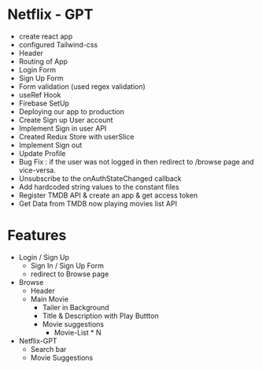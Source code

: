 # Netflix - GPT
- create react app
- configured Tailwind-css
- Header 
- Routing of App
- Login Form
- Sign Up Form
- Form validation (used regex validation)
- useRef Hook
- Firebase SetUp
- Deploying our app to production
- Create Sign up User account
- Implement Sign in user API
- Created Redux Store with userSlice
- Implement Sign out
- Update Profile   
- Bug Fix : if the user was not logged in then redirect to /browse page and vice-versa.
- Unsubscribe to the onAuthStateChanged callback
- Add hardcoded string values to the constant files
- Register TMDB API & create an app & get access token
- Get Data  from TMDB now playing movies list API

# Features
- Login / Sign Up
    - Sign In / Sign Up Form
    - redirect to Browse page
- Browse 
    - Header
    - Main Movie
        - Tailer in Background
        - Title & Description with Play Buttton
        - Movie suggestions
            - Movie-List * N
- Netflix-GPT
    - Search bar
    - Movie Suggestions